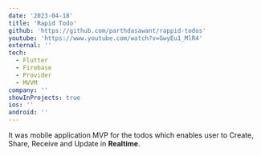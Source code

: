 ```yaml
---
date: '2023-04-18'
title: 'Rapid Todo'
github: 'https://github.com/parthdasawant/rappid-todos'
youtube: 'https://www.youtube.com/watch?v=GwyEu1_MlR4'
external: ''
tech:
  - Flutter
  - Firebase
  - Provider
  - MVVM
company: ''
showInProjects: true
ios: ''
android: ''
---
```


It was mobile application MVP for the todos which enables user to Create, Share, Receive and Update in **Realtime**.
